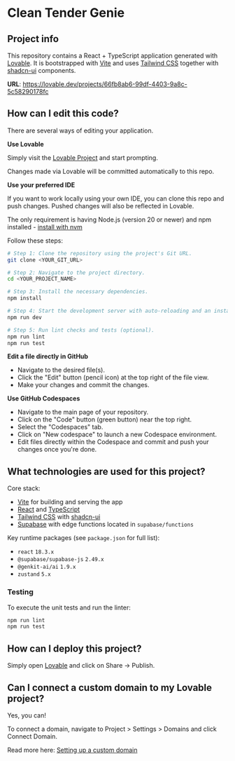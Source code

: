 # Clean Tender Genie

## Project info

This repository contains a React + TypeScript application generated with [Lovable](https://lovable.dev/).  It is bootstrapped with [Vite](https://vitejs.dev/) and uses [Tailwind CSS](https://tailwindcss.com/) together with [shadcn-ui](https://ui.shadcn.com/) components.

**URL**: https://lovable.dev/projects/66fb8ab6-99df-4403-9a8c-5c58290178fc

## How can I edit this code?

There are several ways of editing your application.

**Use Lovable**

Simply visit the [Lovable Project](https://lovable.dev/projects/66fb8ab6-99df-4403-9a8c-5c58290178fc) and start prompting.

Changes made via Lovable will be committed automatically to this repo.

**Use your preferred IDE**

If you want to work locally using your own IDE, you can clone this repo and push changes. Pushed changes will also be reflected in Lovable.

The only requirement is having Node.js (version 20 or newer) and npm installed - [install with nvm](https://github.com/nvm-sh/nvm#installing-and-updating)

Follow these steps:

```sh
# Step 1: Clone the repository using the project's Git URL.
git clone <YOUR_GIT_URL>

# Step 2: Navigate to the project directory.
cd <YOUR_PROJECT_NAME>

# Step 3: Install the necessary dependencies.
npm install

# Step 4: Start the development server with auto-reloading and an instant preview.
npm run dev

# Step 5: Run lint checks and tests (optional).
npm run lint
npm run test
```

**Edit a file directly in GitHub**

- Navigate to the desired file(s).
- Click the "Edit" button (pencil icon) at the top right of the file view.
- Make your changes and commit the changes.

**Use GitHub Codespaces**

- Navigate to the main page of your repository.
- Click on the "Code" button (green button) near the top right.
- Select the "Codespaces" tab.
- Click on "New codespace" to launch a new Codespace environment.
- Edit files directly within the Codespace and commit and push your changes once you're done.

## What technologies are used for this project?

Core stack:

- [Vite](https://vitejs.dev/) for building and serving the app
- [React](https://react.dev/) and [TypeScript](https://www.typescriptlang.org/)
- [Tailwind CSS](https://tailwindcss.com/) with [shadcn-ui](https://ui.shadcn.com/)
- [Supabase](https://supabase.com/) with edge functions located in `supabase/functions`

Key runtime packages (see `package.json` for full list):

- `react` `18.3.x`
- `@supabase/supabase-js` `2.49.x`
- `@genkit-ai/ai` `1.9.x`
- `zustand` `5.x`

### Testing

To execute the unit tests and run the linter:

```sh
npm run lint
npm run test
```

## How can I deploy this project?

Simply open [Lovable](https://lovable.dev/projects/66fb8ab6-99df-4403-9a8c-5c58290178fc) and click on Share -> Publish.

## Can I connect a custom domain to my Lovable project?

Yes, you can!

To connect a domain, navigate to Project > Settings > Domains and click Connect Domain.

Read more here: [Setting up a custom domain](https://docs.lovable.dev/tips-tricks/custom-domain#step-by-step-guide)
